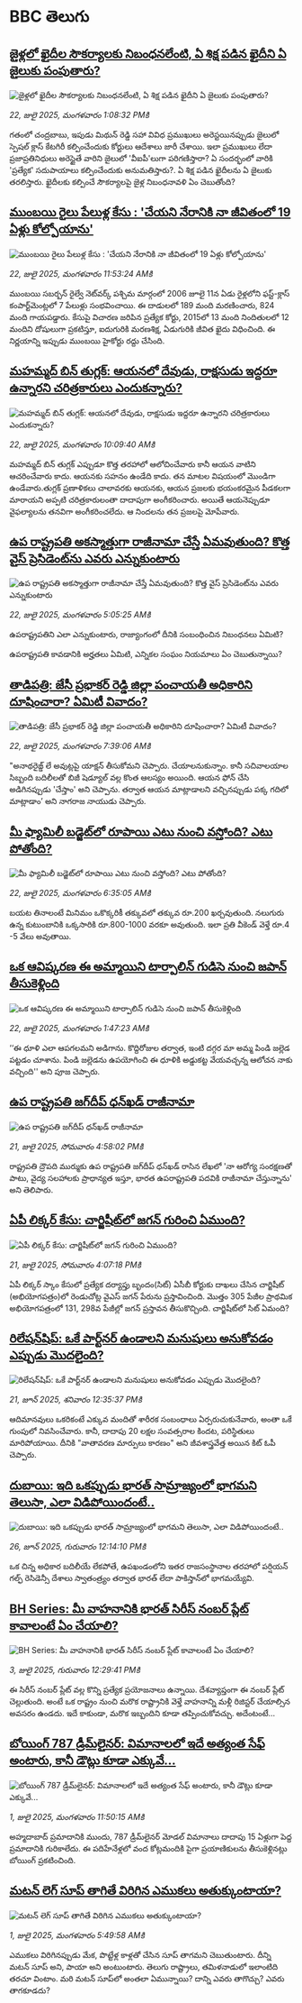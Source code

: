 # BBC తెలుగు## [జైళ్లలో ఖైదీల సౌకర్యాలకు నిబంధనలేంటి, ఏ శిక్ష పడిన ఖైదీని ఏ జైలుకు పంపుతారు?](https://www.bbc.com/telugu/articles/c98jz851ry0o?at_campaign=githubrss)![జైళ్లలో ఖైదీల సౌకర్యాలకు నిబంధనలేంటి, ఏ శిక్ష పడిన ఖైదీని ఏ జైలుకు పంపుతారు?](https://ichef.bbci.co.uk/ace/ws/240/cpsprodpb/71bb/live/2cba1a60-66f5-11f0-a08d-214bf7cc019d.jpg)_22, జులై 2025, మంగళవారం 1:08:32 PMకి_గతంలో చంద్రబాబు, ఇపుడు మిథున్ రెడ్డి సహా వివిధ ప్రముఖులు అరెస్టయినప్పుడు జైలులో  స్పెషల్ క్లాస్ కేటగిరీ కల్పించేందుకు కోర్టులు ఆదేశాలు జారీ చేశాయి. ఇలా ప్రముఖులు లేదా ప్రజాప్రతినిధులు అరెస్టైతే వారిని జైలులో 'వీఐపీ'లుగా పరిగణిస్తారా? ఏ సందర్భంలో వారికి 'ప్రత్యేక' సదుపాయాలు కల్పించేందుకు అనుమతిస్తారు?.  ఏ శిక్ష పడిన ఖైదీలను ఏ జైలుకు తరలిస్తారు. ఖైదీలకు కల్పించే సౌకర్యాలపై జైళ్ల నిబంధనావళి ఏం చెబుతోంది?## [ముంబయి రైలు పేలుళ్ల కేసు : 'చేయని నేరానికి నా జీవితంలో 19 ఏళ్లు కోల్పోయాను'](https://www.bbc.com/telugu/articles/c3w4v2zq6zzo?at_campaign=githubrss)![ముంబయి రైలు పేలుళ్ల కేసు : 'చేయని నేరానికి నా జీవితంలో 19 ఏళ్లు కోల్పోయాను'](https://ichef.bbci.co.uk/ace/ws/240/cpsprodpb/9427/live/92957330-669a-11f0-af20-030418be2ca5.jpg)_22, జులై 2025, మంగళవారం 11:53:24 AMకి_ముంబయి సబర్బన్ రైల్వే నెట్‌వర్క్ పశ్చిమ మార్గంలో 2006 జూలై 11న ఏడు రైళ్లలోని ఫస్ట్-క్లాస్ కంపార్ట్‌మెంట్లలో 7 పేలుళ్లు సంభవించాయి. ఈ దాడులలో 189 మంది మరణించారు, 824 మంది గాయపడ్డారు.
కేసుపై విచారణ జరిపిన ప్రత్యేక కోర్టు, 2015లో 13 మంది నిందితులలో 12 మందిని దోషులుగా ప్రకటిస్తూ, ఐదుగురికి మరణశిక్ష, ఏడుగురికి జీవిత ఖైదు విధించింది. ఈ నిర్ణయాన్ని ఇప్పుడు ముంబయి హైకోర్టు రద్దు చేసింది.## [మహమ్మద్ బిన్ తుగ్లక్: ఆయనలో దేవుడు, రాక్షసుడు ఇద్దరూ ఉన్నారని చరిత్రకారులు ఎందుకన్నారు? ](https://www.bbc.com/telugu/articles/cqx2nz5geejo?at_campaign=githubrss)![మహమ్మద్ బిన్ తుగ్లక్: ఆయనలో దేవుడు, రాక్షసుడు ఇద్దరూ ఉన్నారని చరిత్రకారులు ఎందుకన్నారు? ](https://ichef.bbci.co.uk/ace/ws/240/cpsprodpb/a91b/live/cc1a0b30-6649-11f0-8dbd-f3d32ebd3327.jpg)_22, జులై 2025, మంగళవారం 10:09:40 AMకి_మహమ్మద్ బిన్ తుగ్లక్ ఎప్పుడూ కొత్త తరహాలో ఆలోచించేవారు కానీ ఆయన వాటిని ఆచరించేవారు కాదు. ఆయనకు సహనం ఉండేది కాదు. తన మాటల విషయంలో మొండిగా ఉండేవారు.తుగ్లక్ ప్రణాళికలు చాలావరకు  ఆయనకు, ఆయన ప్రజలకు భయంకరమైన పీడకలగా మారాయని  అప్పటి చరిత్రకారులంతా  దాదాపుగా అంగీకరించారు. అయితే ఆయనెప్పుడూ వైఫల్యాలను తనవిగా అంగీకరించలేదు. ఆ నిందలను తన ప్రజలపై మోపేవారు.## [ఉప రాష్ట్రపతి అకస్మాత్తుగా రాజీనామా చేస్తే ఏమవుతుంది? కొత్త వైస్ ప్రెసిడెంట్‌ను ఎవరు ఎన్నుకుంటారు](https://www.bbc.com/telugu/articles/cly1kl7j1g8o?at_campaign=githubrss)![ఉప రాష్ట్రపతి అకస్మాత్తుగా రాజీనామా చేస్తే ఏమవుతుంది? కొత్త వైస్ ప్రెసిడెంట్‌ను ఎవరు ఎన్నుకుంటారు](https://ichef.bbci.co.uk/ace/ws/240/cpsprodpb/1b47/live/966cb090-66b3-11f0-89ea-4d6f9851f623.jpg)_22, జులై 2025, మంగళవారం 5:05:25 AMకి_ఉపరాష్ట్రపతిని ఎలా ఎన్నుకుంటారు, రాజ్యాంగంలో దీనికి సంబంధించిన నిబంధనలు ఏమిటి?

ఉపరాష్ట్రపతి కావడానికి అర్హతలు ఏమిటి, ఎన్నికల సంఘం నియమాలు ఏం చెబుతున్నాయి?## [తాడిపత్రి: జేసీ ప్రభాకర్ రెడ్డి జిల్లా పంచాయతీ అధికారిని దూషించారా? ఏమిటీ వివాదం?](https://www.bbc.com/telugu/articles/cy0wez9eq1jo?at_campaign=githubrss)![తాడిపత్రి: జేసీ ప్రభాకర్ రెడ్డి జిల్లా పంచాయతీ అధికారిని దూషించారా? ఏమిటీ వివాదం?](https://ichef.bbci.co.uk/ace/ws/240/cpsprodpb/da9d/live/cf3e62f0-66c8-11f0-a4de-6d8ec3aa70c3.jpg)_22, జులై 2025, మంగళవారం 7:39:06 AMకి_"అనాథరైజ్డ్ లే అవుట్లపై యాక్షన్ తీసుకోమని చెప్పారు. చేయాలనుకున్నాం. కానీ సచివాలయాల సిబ్బంది బదిలీలతో బిజీ షెడ్యూల్ వల్ల కొంత ఆలస్యం అయింది. 
ఆయన ఫోన్ చేసి అడిగినప్పుడు 'చేస్తాం' అని చెప్పాను. తర్వాత ఆయన మాట్లాడాలని వచ్చినప్పుడు పక్క గదిలో మాట్లాడాం’ అని నాగరాజ నాయుడు చెప్పారు.## [మీ ఫ్యామిలీ బడ్జెట్‌లో రూపాయి ఎటు నుంచి వస్తోంది? ఎటు పోతోంది?](https://www.bbc.com/telugu/articles/c3enlqjj481o?at_campaign=githubrss)![మీ ఫ్యామిలీ బడ్జెట్‌లో రూపాయి ఎటు నుంచి వస్తోంది? ఎటు పోతోంది?](https://ichef.bbci.co.uk/ace/ws/240/cpsprodpb/666c/live/4f59fe90-66bf-11f0-8dbd-f3d32ebd3327.jpg)_22, జులై 2025, మంగళవారం 6:35:05 AMకి_బయట తినాలంటే మినిమం ఒకొక్కరికీ తక్కువలో తక్కువ రూ.200 ఖర్చవుతుంది. నలుగురు ఉన్న కుటుంబానికి ఒక్కసారికి రూ.800-1000 వరకూ అవుతుంది. ఇలా ప్రతి వీకెండ్‌ వెళ్తే రూ.4 -5 వేలు అవుతాయి.## [ఒక ఆవిష్కరణ ఈ అమ్మాయిని టార్పాలిన్ గుడిసె నుంచి జపాన్ తీసుకెళ్లింది](https://www.bbc.com/telugu/articles/cp3lgv9148lo?at_campaign=githubrss)![ఒక ఆవిష్కరణ ఈ అమ్మాయిని టార్పాలిన్ గుడిసె నుంచి జపాన్ తీసుకెళ్లింది](https://ichef.bbci.co.uk/ace/ws/240/cpsprodpb/e868/live/168e5760-6641-11f0-8dbd-f3d32ebd3327.jpg)_22, జులై 2025, మంగళవారం 1:47:23 AMకి_‘‘ఈ ధూళి ఎలా ఆపగలమని అడిగాను. కొద్దిరోజుల తర్వాత, ఇంటి దగ్గర మా అమ్మ పిండి జల్లెడ పట్టడం చూశాను. పిండి జల్లెడను ఉపయోగించి ఈ ధూళికి అడ్డుకట్ట వేయవచ్చన్న ఆలోచన నాకు వచ్చింది'' అని పూజ చెప్పారు.## [ఉప రాష్ట్రపతి జగ్‌దీప్ ధన్‌ఖడ్ రాజీనామా](https://www.bbc.com/telugu/articles/cdjxvrplxryo?at_campaign=githubrss)![ఉప రాష్ట్రపతి జగ్‌దీప్ ధన్‌ఖడ్ రాజీనామా](https://ichef.bbci.co.uk/ace/ws/240/cpsprodpb/2bf9/live/36e25780-6652-11f0-ad30-a78132c2c36f.jpg)_21, జులై 2025, సోమవారం 4:58:02 PMకి_రాష్ట్రపతి ద్రౌపది ముర్ముకు ఉప రాష్ట్రపతి జగ్‌దీప్ ధన్‌ఖడ్ రాసిన లేఖలో 'నా ఆరోగ్య సంరక్షణతో పాటు, వైద్య సలహాలకు ప్రాధాన్యత ఇస్తూ, భారత ఉపరాష్ట్రపతి పదవికి రాజీనామా చేస్తున్నాను' అని తెలిపారు.## [ఏపీ లిక్కర్ కేసు: చార్జిషీట్‌లో జగన్ గురించి ఏముంది?](https://www.bbc.com/telugu/articles/c15wjkp9v2vo?at_campaign=githubrss)![ఏపీ లిక్కర్ కేసు: చార్జిషీట్‌లో జగన్ గురించి ఏముంది?](https://ichef.bbci.co.uk/ace/ws/240/cpsprodpb/9855/live/cc240c60-6640-11f0-89ea-4d6f9851f623.jpg)_21, జులై 2025, సోమవారం 4:07:18 PMకి_ఏపీ లిక్కర్ స్కాం కేసులో ప్రత్యేక దర్యాప్తు బృందం(సిట్‌) ఏసీబీ కోర్టుకు దాఖలు చేసిన చార్జిషీట్‌ (అభియోగపత్రం)లో రెండుచోట్ల వైఎస్‌ జగన్‌ పేరును ప్రస్తావించింది. మొత్తం 305 పేజీల ప్రాథమిక అభియోగపత్రంలో 131, 298వ పేజీల్లో జగన్‌ ప్రస్తావన తీసుకొచ్చింది. చార్జిషీట్‌లో సిట్ ఏమంది?## [రిలేషన్‌షిప్: ఒకే పార్ట్‌నర్ ఉండాలని మనుషులు అనుకోవడం ఎప్పుడు మొదలైంది?](https://www.bbc.com/telugu/articles/c62d4j0748vo?at_campaign=githubrss)![రిలేషన్‌షిప్: ఒకే పార్ట్‌నర్ ఉండాలని మనుషులు అనుకోవడం ఎప్పుడు మొదలైంది?](https://ichef.bbci.co.uk/ace/ws/240/cpsprodpb/49dd/live/f64ee1d0-4f53-11f0-a872-8baf78f7d38b.jpg)_21, జూన్ 2025, శనివారం 12:35:37 PMకి_ఆదిమానవులు ఒకరికంటే ఎక్కువ మందితో శారీరక సంబంధాలు ఏర్పరుచుకునేవారు, అంతా ఒకే గుంపులో నివసించేవారు. కానీ, దాదాపు 20 లక్షల సంవత్సరాల కిందట, పరిస్థితులు మారిపోయాయి. దీనికి "వాతావరణ మార్పులు కారణం" అని జీవశాస్త్రవేత్త అయిన కిట్ ఓపీ చెప్పారు.## [దుబాయి: ఇది ఒకప్పుడు భారత్ సామ్రాజ్యంలో భాగమని తెలుసా, ఎలా విడిపోయిందంటే..](https://www.bbc.com/telugu/articles/ce83x3rekyyo?at_campaign=githubrss)![దుబాయి: ఇది ఒకప్పుడు భారత్ సామ్రాజ్యంలో భాగమని తెలుసా, ఎలా విడిపోయిందంటే..](https://ichef.bbci.co.uk/ace/ws/240/cpsprodpb/89c1/live/fbe80b80-5282-11f0-809e-059b7ea85131.jpg)_26, జూన్ 2025, గురువారం 12:14:10 PMకి_ఒక చిన్న అధికార బదిలీయే లేకపోతే, ఉపఖండంలోని ఇతర రాజసంస్థానాల తరహాలో  పర్షియన్ గల్ఫ్ రెసిడెన్సీ దేశాలు స్వాతంత్ర్యం తర్వాత భారత్ లేదా పాకిస్తాన్‌లో భాగమయ్యేవి.## [BH Series: మీ వాహనానికి భారత్ సిరీస్ నంబర్ ప్లేట్ కావాలంటే ఏం చేయాలి?](https://www.bbc.com/telugu/articles/c9dg040gzv6o?at_campaign=githubrss)![BH Series: మీ వాహనానికి భారత్ సిరీస్ నంబర్ ప్లేట్ కావాలంటే ఏం చేయాలి?](https://ichef.bbci.co.uk/ace/ws/240/cpsprodpb/c5c0/live/7facfba0-5801-11f0-b5c5-012c5796682d.jpg)_3, జులై 2025, గురువారం 12:29:41 PMకి_ఈ సిరీస్ నంబర్ ప్లేట్ వల్ల కొన్ని ప్రత్యేక ప్రయోజనాలు ఉన్నాయి. దేశవ్యాప్తంగా ఈ నంబర్ ప్లేట్ చెల్లుతుంది. అంటే ఒక రాష్ట్రం నుంచి మరొక రాష్ట్రానికి వెళ్తే వాహనాన్ని మళ్లీ రిజిస్టర్ చేయాల్సిన అవసరం ఉండదు. ఇదే కాకుండా, మరొక ఇబ్బందిని కూడా తప్పించుకోవచ్చు. అదేంటంటే...## [బోయింగ్ 787 డ్రీమ్‌లైనర్: విమానాలలో ఇదే అత్యంత సేఫ్ అంటారు, కానీ డౌట్లు కూడా ఎక్కువే...](https://www.bbc.com/telugu/articles/c8d664g0dz9o?at_campaign=githubrss)![బోయింగ్ 787 డ్రీమ్‌లైనర్: విమానాలలో ఇదే అత్యంత సేఫ్ అంటారు, కానీ డౌట్లు కూడా ఎక్కువే...](https://ichef.bbci.co.uk/ace/ws/240/cpsprodpb/aebe/live/0ad87b80-5674-11f0-95fc-edf89039c20a.jpg)_1, జులై 2025, మంగళవారం 11:50:15 AMకి_అహ్మదాబాద్ ప్రమాదానికి ముందు, 787 డ్రీమ్‌లైనర్ మోడల్ విమానాలు దాదాపు 15 ఏళ్లుగా పెద్ద ప్రమాదానికి గురికాలేదు. ఈ పదిహేనేళ్లలో వంద కోట్లమందికి  పైగా ప్రయాణికులను తీసుకెళ్లినట్లు బోయింగ్ ప్రకటించింది.## [మటన్ లెగ్ సూప్ తాగితే విరిగిన ఎముకలు అతుక్కుంటాయా?](https://www.bbc.com/telugu/articles/c0l4g92j8kzo?at_campaign=githubrss)![మటన్ లెగ్ సూప్ తాగితే విరిగిన ఎముకలు అతుక్కుంటాయా?](https://ichef.bbci.co.uk/ace/ws/240/cpsprodpb/cffe/live/00bf0e40-4f7e-11f0-8c47-237c2e4015f5.jpg)_1, జులై 2025, మంగళవారం 5:49:58 AMకి_ఎముకలు విరిగినప్పుడు మేక, పొట్టేళ్ల కాళ్లతో చేసిన సూప్ తాగమని చెబుతుంటారు. దీన్ని మటన్ సూప్ అని, పాయా అని అంటుంటారు. తెలుగు రాష్ట్రాలు, తమిళనాడులో ఇలాంటిది తరచూ వింటాం. మరి మటన్ సూప్‌లో అంతలా ఏమున్నాయి? దాన్ని ఎవరు తాగొచ్చు? ఎవరు తాగకూడదు?
